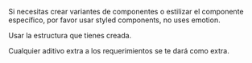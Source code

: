 Si necesitas crear variantes de componentes o estilizar el componente específico, por favor usar styled components, no uses emotion.

Usar la estructura que tienes creada.

Cualquier aditivo extra a los requerimientos se te dará como extra.
